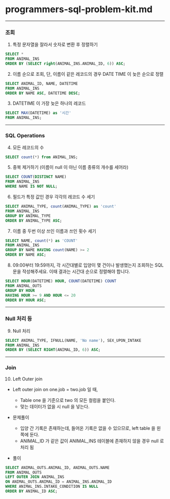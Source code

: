 # programmers-sql-problem-kit.md

---
### 조회
1. 특정 문자열을 잘라서 숫자로 변환 후 정렬하기 </br>
```sql
SELECT * 
FROM ANIMAL_INS
ORDER BY (SELECT right(ANIMAL_INS.ANIMAL_ID, 6)) ASC;
```

2. 이름 순으로 조회, 단, 이름이 같은 레코드의 경우 DATE TIME 이 늦은 순으로 정렬 
```sql
SELECT ANIMAL_ID, NAME, DATETIME
FROM ANIMAL_INS
ORDER BY NAME ASC, DATETIME DESC;
```

3. DATETIME 이 가장 늦은 하나의 레코드
```sql
SELECT MAX(DATETIME) as '시간'
FROM ANIMAL_INS;
```
---

### SQL Operations
4. 모든 레코드의 수  </br>
```sql
SELECT count(*) from ANIMAL_INS;
```

5. 중복 제거하기 (이름이 null 이 아닌 이름 종류의 개수를 세어라) </br>
```sql
SELECT COUNT(DISTINCT NAME)
FROM ANIMAL_INS 
WHERE NAME IS NOT NULL;
```

6. 필드가 특정 값인 경우 각각의 레코드 수 세기 </br>
```sql
SELECT ANIMAL_TYPE, count(ANIMAL_TYPE) as 'count'
FROM ANIMAL_INS
GROUP BY ANIMAL_TYPE
ORDER BY ANIMAL_TYPE ASC;
```

7. 이름 중 두번 이상 쓰인 이름과 쓰인 횟수 세기  </br>

```sql
SELECT NAME, count(*) as 'COUNT' 
FROM ANIMAL_INS 
GROUP BY NAME HAVING count(NAME) >= 2
ORDER BY NAME ASC;
```
8. 09:00부터 19:59까지, 각 시간대별로 입양이 몇 건이나 발생했는지 조회하는 SQL문을 작성해주세요. 이때 결과는 시간대 순으로 정렬해야 합니다. </br>

```sql
SELECT HOUR(DATETIME) HOUR, COUNT(DATETIME) COUNT
FROM ANIMAL_OUTS
GROUP BY HOUR
HAVING HOUR >= 9 AND HOUR <= 20
ORDER BY HOUR ASC;
```
---
### Null 처리 등

9. Null 처리 </br>

```sql
SELECT ANIMAL_TYPE, IFNULL(NAME, 'No name'), SEX_UPON_INTAKE
FROM ANIMAL_INS
ORDER BY (SELECT RIGHT(ANIMAL_ID, 6)) ASC;
```
---
### Join
10. Left Outer join </br>

- Left outer join on one.job = two.job 일 때,  </br>

    - Table one 을 기준으로 two 의 모든 컬럼을 붙인다.
    - 맞는 데이터가 없을 시 null 을 넣는다. 
- 문제풀이 </br>

    - 입양 간 기록은 존재하는데, 들어온 기록은 없을 수 있으므로, left table 을 왼쪽에 둔다.
    - ANIMAL_ID 가 같은 값이 ANIMAL_INS 테이블에 존재하지 않을 경우 null 로 처리 됨
- 풀이 </br>
```sql
SELECT ANIMAL_OUTS.ANIMAL_ID, ANIMAL_OUTS.NAME
FROM ANIMAL_OUTS
LEFT OUTER JOIN ANIMAL_INS
ON ANIMAL_OUTS.ANIMAL_ID = ANIMAL_INS.ANIMAL_ID
WHERE ANIMAL_INS.INTAKE_CONDITION IS NULL
ORDER BY ANIMAL_ID ASC;
```
